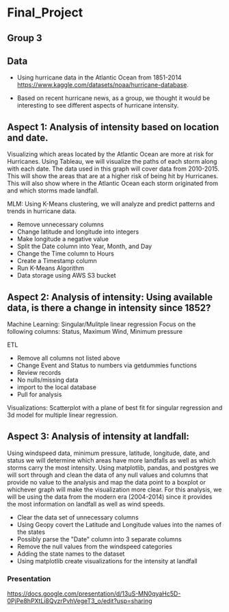 # Final_Project
## Group 3

## Data
- Using hurricane data in the Atlantic Ocean from 1851-2014 https://www.kaggle.com/datasets/noaa/hurricane-database.

- Based on recent hurricane news, as a group, we thought it would be interesting to see different aspects of hurricane intensity.

## Aspect 1: Analysis of intensity based on location and date.  
Visualizing which areas located by the Atlantic Ocean are more at risk for Hurricanes. Using Tableau, we will visualize the paths of each storm along with each date.  The data used in this graph will cover data from 2010-2015. This will show the areas that are at a higher risk of being hit by Hurricanes. This will also show where in the Atlantic Ocean each storm originated from and which storms made landfall.

MLM:
Using K-Means clustering, we will analyze and predict patterns and trends in hurricane data. 

- Remove unnecessary columns
- Change latitude and longitude into integers
- Make longitude a negative value
- Split the Date column into Year, Month, and Day
- Change the Time column to Hours
- Create a Timestamp column
- Run K-Means Algorithm 
- Data storage using AWS S3 bucket

## Aspect 2: Analysis of intensity: Using available data, is there a change in intensity since 1852?
Machine Learning: Singular/Mulitple linear regression
Focus on the following columns: Status, Maximum Wind, Minimum pressure

ETL
- Remove all columns not listed above
- Change Event and Status to numbers via getdummies functions
- Review records
- No nulls/missing data
- import to the local database
- Pull for analysis

Visualizations: Scatterplot with a plane of best fit for singular regression and 3d model for multiple linear regression.

## Aspect 3: Analysis of intensity at landfall: 
Using windspeed data, minimum pressure, latitude, longitude, date, and status we will determine which areas have more landfalls as well as which storms carry the most intensity. Using matplotlib, pandas, and postgres we will sort through and clean the data of any null values and columns that provide no value to the analysis and map the data point to a boxplot or whichever graph will make the visualization more clear. For this analysis, we will be using the data from the modern era (2004-2014) since it provides the most information on landfall as well as wind speeds.

- Clear the data set of unnecessary columns
- Using Geopy covert the Latitude and Longitude values into the names of the states
- Possibly parse the "Date" column into 3 separate columns 
- Remove the null values from the windspeed categories
- Adding the state names to the dataset
- Using matplotlib create visualizations for the intensity at landfall

### Presentation
https://docs.google.com/presentation/d/13uS-MN0qyaHc5D-0PjPe8hPXtLi8QyzrPvhVegeT3_o/edit?usp=sharing
